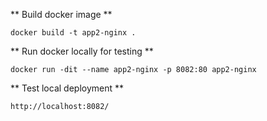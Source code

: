 
** Build docker image **

```
docker build -t app2-nginx .
```

** Run docker locally for testing **

```
docker run -dit --name app2-nginx -p 8082:80 app2-nginx
```

** Test local deployment **

```
http://localhost:8082/
```
